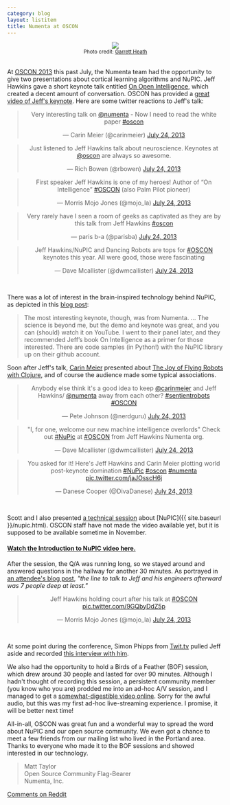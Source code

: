 ```yaml
---
category: blog
layout: listitem
title: Numenta at OSCON
---
```


<div align="center">
    <img src="{{ site.baseurl }}/images/blog/jeff-oscon.jpg"/>
    <br/>
    <small>Photo credit: <a href="http://www.flickr.com/photos/garrettheath/" target="_new">Garrett Heath</a></small>
</div>
<br/>

At [OSCON 2013](http://www.oscon.com/oscon2013) this past July, the Numenta team had the opportunity to give two presentations about cortical learning algorithms and NuPIC. Jeff Hawkins gave a short keynote talk entitled [On Open Intelligence](http://www.oscon.com/oscon2013/public/schedule/speaker/130998), which created a decent amount of conversation. OSCON has provided a <a href="http://www.youtube.com/watch?v=1_eT5bsS4bQ" rel="prettyPhoto" title="On Open Intelligence Video">great video of Jeff's keynote</a>. Here are some twitter reactions to Jeff's talk:

<div align="center">

<blockquote class="twitter-tweet"><p>Very interesting talk on <a href="https://twitter.com/numenta">@numenta</a> - Now I need to read the white paper <a href="https://twitter.com/search?q=%23oscon&amp;src=hash">#oscon</a></p>&mdash; Carin Meier (@carinmeier) <a href="https://twitter.com/carinmeier/statuses/360147723686649857">July 24, 2013</a></blockquote>

<blockquote class="twitter-tweet"><p>Just listened to Jeff Hawkins talk about neuroscience. Keynotes at <a href="https://twitter.com/oscon">@oscon</a> are always so awesome.</p>&mdash; Rich Bowen (@rbowen) <a href="https://twitter.com/rbowen/statuses/360069703735050241">July 24, 2013</a></blockquote>

<blockquote class="twitter-tweet"><p>First speaker Jeff Hawkins is one of my heroes! Author of “On Intelligence” <a href="https://twitter.com/search?q=%23OSCON&amp;src=hash">#OSCON</a> (also Palm Pilot pioneer)</p>&mdash; Morris Mojo Jones (@mojo_la) <a href="https://twitter.com/mojo_la/statuses/360065646916153344">July 24, 2013</a></blockquote>

<blockquote class="twitter-tweet"><p>Very rarely have I seen a room of geeks as captivated as they are by this talk from Jeff Hawkins <a href="https://twitter.com/search?q=%23oscon&amp;src=hash">#oscon</a></p>&mdash; paris b-a (@parisba) <a href="https://twitter.com/parisba/statuses/360067093141520384">July 24, 2013</a></blockquote>

<blockquote class="twitter-tweet"><p>Jeff Hawkins/NuPIC and Dancing Robots are tops for <a href="https://twitter.com/search?q=%23OSCON&amp;src=hash">#OSCON</a> keynotes this year. All were good, those were fascinating</p>&mdash; Dave Mcallister (@dwmcallister) <a href="https://twitter.com/dwmcallister/statuses/360086086329974785">July 24, 2013</a></blockquote>

</div>
<br/>

There was a lot of interest in the brain-inspired technology behind NuPIC, as depicted in this [blog post](http://www.jeffkramer.com/2013/07/29/oscon-2013-the-source-must-flow/):

> The most interesting keynote, though, was from Numenta.  ... The science is beyond me, but the demo and keynote was great, and you can (should) watch it on YouTube.  I went to their panel later, and they recommended Jeff’s book On Intelligence as a primer for those interested.  There are code samples (in Python!) with the NuPIC library up on their github account.

Soon after Jeff's talk, [Carin Meier](https://twitter.com/carinmeier) presented about [The Joy of Flying Robots with Clojure](http://www.oscon.com/oscon2013/public/schedule/detail/29559), and of course the audience made some typical associations.

<div align="center">

<blockquote class="twitter-tweet"><p>Anybody else think it&#39;s a good idea to keep <a href="https://twitter.com/carinmeier">@carinmeier</a> and Jeff Hawkins/ <a href="https://twitter.com/numenta">@numenta</a> away from each other? <a href="https://twitter.com/search?q=%23sentientrobots&amp;src=hash">#sentientrobots</a> <a href="https://twitter.com/search?q=%23OSCON&amp;src=hash">#OSCON</a></p>&mdash; Pete Johnson (@nerdguru) <a href="https://twitter.com/nerdguru/statuses/360080540759621633">July 24, 2013</a></blockquote>

<blockquote class="twitter-tweet"><p>&quot;I, for one, welcome our new machine intelligence overlords&quot; Check out <a href="https://twitter.com/search?q=%23NuPic&amp;src=hash">#NuPic</a> at <a href="https://twitter.com/search?q=%23OSCON&amp;src=hash">#OSCON</a> from Jeff Hawkins Numenta org.</p>&mdash; Dave Mcallister (@dwmcallister) <a href="https://twitter.com/dwmcallister/statuses/360067596302819331">July 24, 2013</a></blockquote>

<blockquote class="twitter-tweet"><p>You asked for it! Here&#39;s Jeff Hawkins and Carin Meier plotting world post-keynote domination <a href="https://twitter.com/search?q=%23NuPic&amp;src=hash">#NuPic</a> <a href="https://twitter.com/search?q=%23oscon&amp;src=hash">#oscon</a> <a href="https://twitter.com/search?q=%23numenta&amp;src=hash">#numenta</a> <a href="http://t.co/jaJOsscH6j">pic.twitter.com/jaJOsscH6j</a></p>&mdash; Danese Cooper (@DivaDanese) <a href="https://twitter.com/DivaDanese/statuses/360114769719611392">July 24, 2013</a></blockquote>

</div>
<br/>

Scott and I also presented [a technical session](http://www.oscon.com/oscon2013/public/schedule/detail/30342) about [NuPIC]({{ site.baseurl }}/nupic.html). OSCON staff have not made the video available yet, but it is supposed to be available sometime in November.

#### <a href="http://www.youtube.com/watch?v=5r1vZ1ymrQE" rel="prettyPhoto" title="NuPIC at OSCON 2013">Watch the Introduction to NuPIC video here.</a>

After the session, the Q/A was running long, so we stayed around and answered questions in the hallway for another 30 minutes. As portrayed in [an attendee's blog post](http://blog.profitbricks.com/oscon-keynote-day-1-recap/), *"the line to talk to Jeff and his engineers afterward was 7 people deep at least."*

<div align="center">
<blockquote class="twitter-tweet"><p>Jeff Hawkins holding court after his talk at <a href="https://twitter.com/search?q=%23OSCON&amp;src=hash">#OSCON</a> <a href="http://t.co/9GQbyDdZ5p">pic.twitter.com/9GQbyDdZ5p</a></p>&mdash; Morris Mojo Jones (@mojo_la) <a href="https://twitter.com/mojo_la/statuses/360150519056044034">July 24, 2013</a></blockquote>
</div>
<br/>

At some point during the conference, Simon Phipps from [Twit.tv](http://twit.tv/floss259) pulled Jeff aside and recorded <a href="http://www.youtube.com/watch?v=V08QmAz9MyI" rel="prettyPhoto" title="Jeff Hawkins at OSCON 2013: FLOSS 259">this interview with him</a>.

We also had the opportunity to hold a Birds of a Feather (BOF) session, which drew around 30 people and lasted for over 90 minutes. Although I hadn't thought of recording this session, a persistent community member (you know who you are) prodded me into an ad-hoc A/V session, and I managed to get a <a href="http://www.youtube.com/watch?v=Xr2Vtom3TcU" rel="prettyPhoto" title="Intelligent Computing BOF OSCON 2013 with Jeff Hawkins">somewhat-digestible video online</a>. Sorry for the awful audio, but this was my first ad-hoc live-streaming experience. I promise, it will be better next time!

All-in-all, OSCON was great fun and a wonderful way to spread the word about NuPIC and our open source community. We even got a chance to meet a few friends from our mailing list who lived in the Portland area. Thanks to everyone who made it to the BOF sessions and showed interested in our technology.


> Matt Taylor <br/>
> Open Source Community Flag-Bearer <br/>
> Numenta, Inc.

[Comments on Reddit](http://www.reddit.com/r/MachineLearning/comments/1m2hi6/numenta_at_oscon/)

<script async="async" src="//platform.twitter.com/widgets.js" charset="utf-8">

</script>
